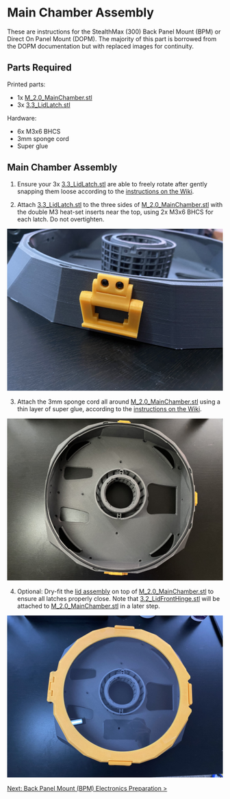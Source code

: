 # Main Chamber Assembly

These are instructions for the StealthMax (300) Back Panel Mount (BPM) or Direct On Panel Mount (DOPM). The majority of this part is borrowed from the DOPM documentation but with replaced images for continuity.

## Parts Required

Printed parts:
- 1x [M_2.0_MainChamber.stl](../../STLs/2_MainChamber/StealthMax/M_2.0_MainChamber.stl)
- 3x [3.3_LidLatch.stl](../../STLs/3_Lid/3.3_LidLatch.stl)

Hardware:
- 6x M3x6 BHCS
- 3mm sponge cord
- Super glue

## Main Chamber Assembly

1. Ensure your 3x [3.3_LidLatch.stl](../../STLs/3_Lid/3.3_LidLatch.stl) are able to freely rotate after gently snapping them loose according to the [instructions on the Wiki](https://github.com/nevermore3d/StealthMax/wiki/Assembly#compression-latches).

2. Attach [3.3_LidLatch.stl](../../STLs/3_Lid/3.3_LidLatch.stl) to the three sides of [M_2.0_MainChamber.stl](../../STLs/2_MainChamber/StealthMax/M_2.0_MainChamber.stl) with the double M3 heat-set inserts near the top, using 2x M3x6 BHCS for each latch. Do not overtighten.

![Lid Latch attach to Main Chamber](../../assets/docs/BPM/mainchamber_assembly_lidlatch_300.JPEG)

3. Attach the 3mm sponge cord all around [M_2.0_MainChamber.stl](../../STLs/2_MainChamber/StealthMax/M_2.0_MainChamber.stl) using a thin layer of super glue, according to the [instructions on the Wiki](https://github.com/nevermore3d/StealthMax/wiki/Assembly#lid).

![Sponge cord attached to Main Chamber](../../assets/docs/BPM/mainchamber_sponge_cord_300.JPEG)

4. Optional: Dry-fit the [lid assembly](Lid_Assembly.md) on top of [M_2.0_MainChamber.stl](../../STLs/2_MainChamber/StealthMax/M_2.0_MainChamber.stl) to ensure all latches properly close. Note that [3.2_LidFrontHinge.stl](../../STLs/3_Lid/3.2_LidFrontHinge.stl) will be attached to [M_2.0_MainChamber.stl](../../STLs/2_MainChamber/StealthMax/M_2.0_MainChamber.stl) in a later step.

![Main Chamber dry fit](../../assets/docs/BPM/mainchamber_lid_dryfit_300.JPEG)

[Next: Back Panel Mount (BPM) Electronics Preparation >](BPM_Electronics_Preparation.md)